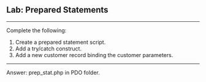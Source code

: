 ## Lab: Prepared Statements
---
Complete the following:

1. Create a prepared statement script.
2. Add a try/catch construct.
3. Add a new customer record binding the customer parameters.
---
Answer:
prep_stat.php in PDO folder.